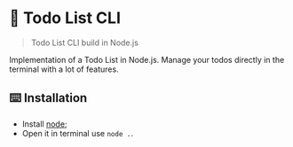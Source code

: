 # 🤍 Todo List CLI
> Todo List CLI build in Node.js

Implementation of a Todo List in Node.js. Manage your todos directly in the terminal with a lot of features.

## ⌨️ Installation

- Install [node](https://nodejs.org/);
- Open it in terminal use `node .`.